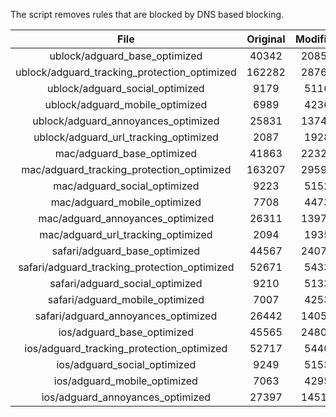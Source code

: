 The script removes rules that are blocked by DNS based blocking.


| File | Original | Modified |
|:----:|:-----:|:-----:|
| ublock/adguard_base_optimized | 40342 | 20857 |
| ublock/adguard_tracking_protection_optimized | 162282 | 28766 |
| ublock/adguard_social_optimized | 9179 | 5116 |
| ublock/adguard_mobile_optimized | 6989 | 4236 |
| ublock/adguard_annoyances_optimized | 25831 | 13740 |
| ublock/adguard_url_tracking_optimized | 2087 | 1928 |
| mac/adguard_base_optimized | 41863 | 22322 |
| mac/adguard_tracking_protection_optimized | 163207 | 29599 |
| mac/adguard_social_optimized | 9223 | 5152 |
| mac/adguard_mobile_optimized | 7708 | 4473 |
| mac/adguard_annoyances_optimized | 26311 | 13978 |
| mac/adguard_url_tracking_optimized | 2094 | 1935 |
| safari/adguard_base_optimized | 44567 | 24077 |
| safari/adguard_tracking_protection_optimized | 52671 | 5433 |
| safari/adguard_social_optimized | 9210 | 5133 |
| safari/adguard_mobile_optimized | 7007 | 4253 |
| safari/adguard_annoyances_optimized | 26442 | 14054 |
| ios/adguard_base_optimized | 45565 | 24800 |
| ios/adguard_tracking_protection_optimized | 52717 | 5440 |
| ios/adguard_social_optimized | 9249 | 5153 |
| ios/adguard_mobile_optimized | 7063 | 4295 |
| ios/adguard_annoyances_optimized | 27397 | 14511 |